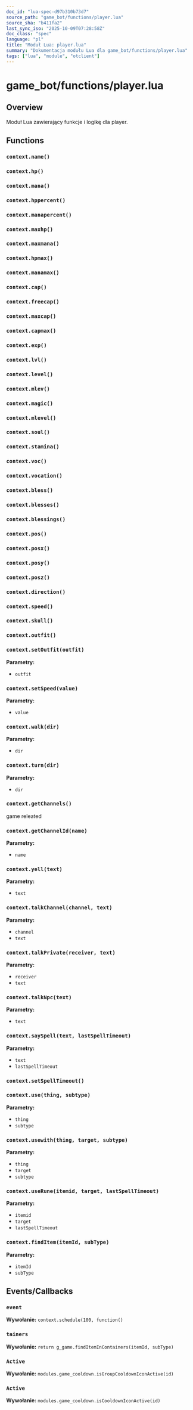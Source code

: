 ```yaml
---
doc_id: "lua-spec-d97b310b73d7"
source_path: "game_bot/functions/player.lua"
source_sha: "b411fa2"
last_sync_iso: "2025-10-09T07:28:58Z"
doc_class: "spec"
language: "pl"
title: "Moduł Lua: player.lua"
summary: "Dokumentacja modułu Lua dla game_bot/functions/player.lua"
tags: ["lua", "module", "otclient"]
---
```


# game_bot/functions/player.lua

## Overview

Moduł Lua zawierający funkcje i logikę dla player.

## Functions

### `context.name()`

### `context.hp()`

### `context.mana()`

### `context.hppercent()`

### `context.manapercent()`

### `context.maxhp()`

### `context.maxmana()`

### `context.hpmax()`

### `context.manamax()`

### `context.cap()`

### `context.freecap()`

### `context.maxcap()`

### `context.capmax()`

### `context.exp()`

### `context.lvl()`

### `context.level()`

### `context.mlev()`

### `context.magic()`

### `context.mlevel()`

### `context.soul()`

### `context.stamina()`

### `context.voc()`

### `context.vocation()`

### `context.bless()`

### `context.blesses()`

### `context.blessings()`

### `context.pos()`

### `context.posx()`

### `context.posy()`

### `context.posz()`

### `context.direction()`

### `context.speed()`

### `context.skull()`

### `context.outfit()`

### `context.setOutfit(outfit)`

**Parametry:**

- `outfit`

### `context.setSpeed(value)`

**Parametry:**

- `value`

### `context.walk(dir)`

**Parametry:**

- `dir`

### `context.turn(dir)`

**Parametry:**

- `dir`

### `context.getChannels()`

game releated

### `context.getChannelId(name)`

**Parametry:**

- `name`

### `context.yell(text)`

**Parametry:**

- `text`

### `context.talkChannel(channel, text)`

**Parametry:**

- `channel`
- `text`

### `context.talkPrivate(receiver, text)`

**Parametry:**

- `receiver`
- `text`

### `context.talkNpc(text)`

**Parametry:**

- `text`

### `context.saySpell(text, lastSpellTimeout)`

**Parametry:**

- `text`
- `lastSpellTimeout`

### `context.setSpellTimeout()`

### `context.use(thing, subtype)`

**Parametry:**

- `thing`
- `subtype`

### `context.usewith(thing, target, subtype)`

**Parametry:**

- `thing`
- `target`
- `subtype`

### `context.useRune(itemid, target, lastSpellTimeout)`

**Parametry:**

- `itemid`
- `target`
- `lastSpellTimeout`

### `context.findItem(itemId, subType)`

**Parametry:**

- `itemId`
- `subType`

## Events/Callbacks

### `event`

**Wywołanie:** `context.schedule(100, function()`

### `tainers`

**Wywołanie:** `return g_game.findItemInContainers(itemId, subType)`

### `Active`

**Wywołanie:** `modules.game_cooldown.isGroupCooldownIconActive(id)`

### `Active`

**Wywołanie:** `modules.game_cooldown.isCooldownIconActive(id)`

